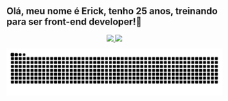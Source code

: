 ## Olá, meu nome é Erick, tenho 25 anos, treinando para ser front-end developer!🚀
<div align="center">
  <a href="https://github.com/erickwilson">
  <img height="180em" src="https://github-readme-stats.vercel.app/api?username=erickwilson&count_private=true&theme=dracula"/>
  <img height="180em" src="https://github-readme-stats.vercel.app/api/top-langs/?username=erickwilson&layout=compact&langs_count=7&theme=dracula"/>

  ![Snake animation](https://github.com/erickwilson/erickwilson/blob/output/github-contribution-grid-snake.svg)
</div>


  
